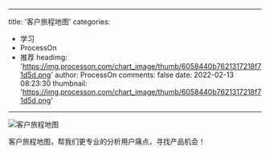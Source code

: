 
---
title: '客户旅程地图'
categories: 
 - 学习
 - ProcessOn
 - 推荐
headimg: 'https://img.processon.com/chart_image/thumb/6058440b7621317218f71d5d.png'
author: ProcessOn
comments: false
date: 2022-02-13 08:23:30
thumbnail: 'https://img.processon.com/chart_image/thumb/6058440b7621317218f71d5d.png'
---

<div>   
<img class="thumb" alt="客户旅程地图" src="https://img.processon.com/chart_image/thumb/6058440b7621317218f71d5d.png" referrerpolicy="no-referrer">
<p>客户旅程地图，帮我们更专业的分析用户痛点，寻找产品机会！</p>  
</div>
            